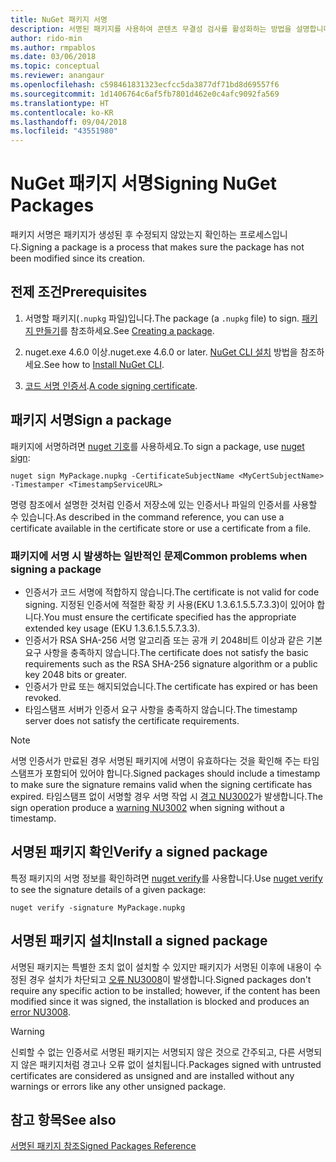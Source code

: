 ```yaml
---
title: NuGet 패키지 서명
description: 서명된 패키지를 사용하여 콘텐츠 무결성 검사를 활성화하는 방법을 설명합니다.
author: rido-min
ms.author: rmpablos
ms.date: 03/06/2018
ms.topic: conceptual
ms.reviewer: anangaur
ms.openlocfilehash: c598461831323ecfcc5da3877df71bd8d69557f6
ms.sourcegitcommit: 1d1406764c6af5fb7801d462e0c4afc9092fa569
ms.translationtype: HT
ms.contentlocale: ko-KR
ms.lasthandoff: 09/04/2018
ms.locfileid: "43551980"
---
```

# <a name="signing-nuget-packages"></a><span data-ttu-id="69af2-103">NuGet 패키지 서명</span><span class="sxs-lookup"><span data-stu-id="69af2-103">Signing NuGet Packages</span></span>

<span data-ttu-id="69af2-104">패키지 서명은 패키지가 생성된 후 수정되지 않았는지 확인하는 프로세스입니다.</span><span class="sxs-lookup"><span data-stu-id="69af2-104">Signing a package is a process that makes sure the package has not been modified since its creation.</span></span>

## <a name="prerequisites"></a><span data-ttu-id="69af2-105">전제 조건</span><span class="sxs-lookup"><span data-stu-id="69af2-105">Prerequisites</span></span>

1. <span data-ttu-id="69af2-106">서명할 패키지(`.nupkg` 파일)입니다.</span><span class="sxs-lookup"><span data-stu-id="69af2-106">The package (a `.nupkg` file) to sign.</span></span> <span data-ttu-id="69af2-107">[패키지 만들기](creating-a-package.md)를 참조하세요.</span><span class="sxs-lookup"><span data-stu-id="69af2-107">See [Creating a package](creating-a-package.md).</span></span>

1. <span data-ttu-id="69af2-108">nuget.exe 4.6.0 이상.</span><span class="sxs-lookup"><span data-stu-id="69af2-108">nuget.exe 4.6.0 or later.</span></span> <span data-ttu-id="69af2-109">[NuGet CLI 설치](../install-nuget-client-tools.md#nugetexe-cli) 방법을 참조하세요.</span><span class="sxs-lookup"><span data-stu-id="69af2-109">See how to [Install NuGet CLI](../install-nuget-client-tools.md#nugetexe-cli).</span></span>

1. <span data-ttu-id="69af2-110">[코드 서명 인증서](../reference/signed-packages-reference.md#get-a-code-signing-certificate).</span><span class="sxs-lookup"><span data-stu-id="69af2-110">[A code signing certificate](../reference/signed-packages-reference.md#get-a-code-signing-certificate).</span></span>

## <a name="sign-a-package"></a><span data-ttu-id="69af2-111">패키지 서명</span><span class="sxs-lookup"><span data-stu-id="69af2-111">Sign a package</span></span>

<span data-ttu-id="69af2-112">패키지에 서명하려면 [nuget 기호](../tools/cli-ref-sign.md)를 사용하세요.</span><span class="sxs-lookup"><span data-stu-id="69af2-112">To sign a package, use [nuget sign](../tools/cli-ref-sign.md):</span></span>

```cli
nuget sign MyPackage.nupkg -CertificateSubjectName <MyCertSubjectName> -Timestamper <TimestampServiceURL>
```

<span data-ttu-id="69af2-113">명령 참조에서 설명한 것처럼 인증서 저장소에 있는 인증서나 파일의 인증서를 사용할 수 있습니다.</span><span class="sxs-lookup"><span data-stu-id="69af2-113">As described in the command reference, you can use a certificate available in the certificate store or use a certificate from a file.</span></span>

### <a name="common-problems-when-signing-a-package"></a><span data-ttu-id="69af2-114">패키지에 서명 시 발생하는 일반적인 문제</span><span class="sxs-lookup"><span data-stu-id="69af2-114">Common problems when signing a package</span></span>

- <span data-ttu-id="69af2-115">인증서가 코드 서명에 적합하지 않습니다.</span><span class="sxs-lookup"><span data-stu-id="69af2-115">The certificate is not valid for code signing.</span></span> <span data-ttu-id="69af2-116">지정된 인증서에 적절한 확장 키 사용(EKU 1.3.6.1.5.5.7.3.3)이 있어야 합니다.</span><span class="sxs-lookup"><span data-stu-id="69af2-116">You must ensure the certificate specified has the appropriate extended key usage (EKU 1.3.6.1.5.5.7.3.3).</span></span>
- <span data-ttu-id="69af2-117">인증서가 RSA SHA-256 서명 알고리즘 또는 공개 키 2048비트 이상과 같은 기본 요구 사항을 충족하지 않습니다.</span><span class="sxs-lookup"><span data-stu-id="69af2-117">The certificate does not satisfy the basic requirements such as the RSA SHA-256 signature algorithm or a public key 2048 bits or greater.</span></span>
- <span data-ttu-id="69af2-118">인증서가 만료 또는 해지되었습니다.</span><span class="sxs-lookup"><span data-stu-id="69af2-118">The certificate has expired or has been revoked.</span></span>
- <span data-ttu-id="69af2-119">타임스탬프 서버가 인증서 요구 사항을 충족하지 않습니다.</span><span class="sxs-lookup"><span data-stu-id="69af2-119">The timestamp server does not satisfy the certificate requirements.</span></span>

> [!Note]
> <span data-ttu-id="69af2-120">서명 인증서가 만료된 경우 서명된 패키지에 서명이 유효하다는 것을 확인해 주는 타임스탬프가 포함되어 있어야 합니다.</span><span class="sxs-lookup"><span data-stu-id="69af2-120">Signed packages should include a timestamp to make sure the signature remains valid when the signing certificate has expired.</span></span> <span data-ttu-id="69af2-121">타임스탬프 없이 서명할 경우 서명 작업 시 [경고 NU3002](../reference/errors-and-warnings/NU3002.md)가 발생합니다.</span><span class="sxs-lookup"><span data-stu-id="69af2-121">The sign operation produce a [warning NU3002](../reference/errors-and-warnings/NU3002.md) when signing without a timestamp.</span></span>

## <a name="verify-a-signed-package"></a><span data-ttu-id="69af2-122">서명된 패키지 확인</span><span class="sxs-lookup"><span data-stu-id="69af2-122">Verify a signed package</span></span>

<span data-ttu-id="69af2-123">특정 패키지의 서명 정보를 확인하려면 [nuget verify](../tools/cli-ref-verify.md)를 사용합니다.</span><span class="sxs-lookup"><span data-stu-id="69af2-123">Use [nuget verify](../tools/cli-ref-verify.md) to see the signature details of a given package:</span></span>

```cli
nuget verify -signature MyPackage.nupkg
```

## <a name="install-a-signed-package"></a><span data-ttu-id="69af2-124">서명된 패키지 설치</span><span class="sxs-lookup"><span data-stu-id="69af2-124">Install a signed package</span></span>

<span data-ttu-id="69af2-125">서명된 패키지는 특별한 조치 없이 설치할 수 있지만 패키지가 서명된 이후에 내용이 수정된 경우 설치가 차단되고 [오류 NU3008](../reference/errors-and-warnings/NU3008.md)이 발생합니다.</span><span class="sxs-lookup"><span data-stu-id="69af2-125">Signed packages don't require any specific action to be installed; however, if the content has been modified since it was signed, the installation is blocked and produces an [error NU3008](../reference/errors-and-warnings/NU3008.md).</span></span>

> [!Warning]
> <span data-ttu-id="69af2-126">신뢰할 수 없는 인증서로 서명된 패키지는 서명되지 않은 것으로 간주되고, 다른 서명되지 않은 패키지처럼 경고나 오류 없이 설치됩니다.</span><span class="sxs-lookup"><span data-stu-id="69af2-126">Packages signed with untrusted certificates are considered as unsigned and are installed without any warnings or errors like any other unsigned package.</span></span>

## <a name="see-also"></a><span data-ttu-id="69af2-127">참고 항목</span><span class="sxs-lookup"><span data-stu-id="69af2-127">See also</span></span>

[<span data-ttu-id="69af2-128">서명된 패키지 참조</span><span class="sxs-lookup"><span data-stu-id="69af2-128">Signed Packages Reference</span></span>](../reference/Signed-Packages-Reference.md)
